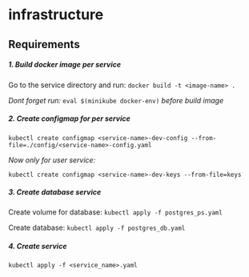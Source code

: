 # infrastructure

## Requirements

##### 1. Build docker image per service

Go to the service directory and run: `docker build -t <image-name> .`

<i>Dont forget run: </i> `eval $(minikube docker-env)` <i>before build image</i>

##### 2. Create configmap for per service

`kubectl create configmap <service-name>-dev-config --from-file=./config/<service-name>-config.yaml`

<i>Now only for user service:</i>

`kubectl create configmap <service-name>-dev-keys --from-file=keys`

##### 3. Create database service

Create volume for database: `kubectl apply -f postgres_ps.yaml`

Create database: `kubectl apply -f postgres_db.yaml`

##### 4. Create service

`kubectl apply -f <service_name>.yaml`
